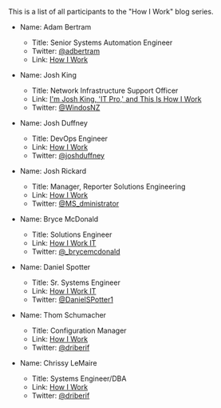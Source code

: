 This is a list of all participants to the "How I Work" blog series.

- Name: Adam Bertram
  - Title: Senior Systems Automation Engineer
  - Twitter: [@adbertram](https://twitter.com/adbertram)
  - Link: [How I Work](http://www.adamtheautomator.com/__trashed/)

- Name: Josh King
  - Title: Network Infrastructure Support Officer
  - Link: [I'm Josh King, 'IT Pro,' and This Is How I Work](http://king.geek.nz/2016/11/24/how-i-work/)
  - Twitter: [@WindosNZ](https://twitter.com/WindosNZ)

- Name: Josh Duffney
  - Title: DevOps Engineer
  - Link: [How I Work](http://duffney.io/JoshDuffney-How-I-Work)
  - Twitter: [@joshduffney](https://twitter.com/joshduffney)
  
- Name: Josh Rickard
  - Title: Manager, Reporter Solutions Engineering
  - Link: [How I Work](https://msadministrator.com/2016/11/28/how-i-work/)
  - Twitter: [@MS_dministrator](https://twitter.com/MS_dministrator)
  
- Name: Bryce McDonald
  - Title: Solutions Engineer
  - Link:  [How I Work IT](http://www.brycematthew.net/itpro/2016/11/30/how-I-work.html)
  - Twitter: [@_brycemcdonald](https://twitter.com/_brycemcdonald)

- Name: Daniel Spotter
  - Title: Sr. Systems Engineer
  - Link:  [How I Work IT](http://www.danielspotter.com/blog/2016/12/how-i-work)
  - Twitter: [@DanielSPotter1](https://twitter.com/DanielSPotter1)

- Name: Thom Schumacher
  - Title: Configuration Manager
  - Link:  [How I Work](https://powershellposse.com/about/im-thom-and-this-is-how-i-work/)
  - Twitter: [@driberif](https://twitter.com/driberif)
  
- Name: Chrissy LeMaire
  - Title: Systems Engineer/DBA
  - Link:  [How I Work](https://blog.netnerds.net/2016/12/this-is-how-i-work/)
  - Twitter: [@driberif](https://twitter.com/cl)
